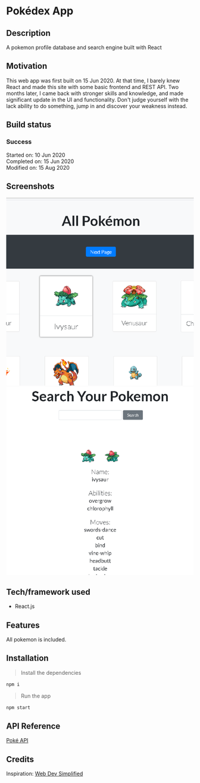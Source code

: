 # Pokédex App

## Description
A pokemon profile database and search engine built with React

## Motivation
This web app was first built on 15 Jun 2020. At that time, I barely knew React and made this site with some basic frontend and REST API. Two months later, I came back with stronger skills and knowledge, and made significant update in the UI and functionality. Don't judge yourself with the lack ability to do something, jump in and discover your weakness instead.

## Build status
### Success
Started on: 10 Jun 2020 <br>
Completed on: 15 Jun 2020 <br>
Modified on: 15 Aug 2020 <br>


## Screenshots
![Pokémon Page](https://github.com/yewyewXD/Pokemon-App/blob/master/readme-images/pokemonPage.png?raw=true "Pokémon Page")
![Search Page](https://github.com/yewyewXD/Pokemon-App/blob/master/readme-images/searchPage.png?raw=true "Search Page")

## Tech/framework used
- React.js

## Features
All pokemon is included.

## Installation
> Install the dependencies
```bash
npm i
```

> Run the app
```bash
npm start
```

## API Reference
[Poké API](https://pokeapi.co/)

## Credits
Inspiration: [Web Dev Simplified](https://www.youtube.com/watch?v=o3ZUc7zH8BE)
